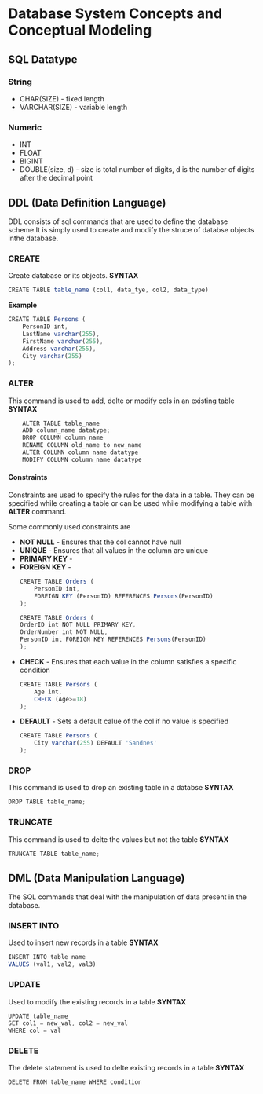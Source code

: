# Database System Concepts and Conceptual Modeling

## SQL Datatype
### String
- CHAR(SIZE) - fixed length
- VARCHAR(SIZE) - variable length

### Numeric
- INT
- FLOAT
- BIGINT
- DOUBLE(size, d) - size is total number of digits, d is the number of digits after the decimal point


## DDL (Data Definition Language)

DDL consists of sql commands that are used to define the database scheme.It is simply used to create and modify the struce of databse objects inthe database.

### CREATE
Create database or its objects.
**SYNTAX**
```js
CREATE TABLE table_name (col1, data_tye, col2, data_type)
```
**Example**
```js
CREATE TABLE Persons (
    PersonID int,
    LastName varchar(255),
    FirstName varchar(255),
    Address varchar(255),
    City varchar(255)
);
```

### ALTER
This command is used to add, delte or modify cols in an existing table
**SYNTAX**
```js
    ALTER TABLE table_name
    ADD column_name datatype;
    DROP COLUMN column_name
    RENAME COLUMN old_name to new_name
    ALTER COLUMN column name datatype
    MODIFY COLUMN column_name datatype
```

#### Constraints
Constraints are used to specify the rules for the data in a table.
They can be specified while creating a table or can be used while modifying a table with **ALTER** command.

Some commonly used constraints are
- **NOT NULL** - Ensures that the col cannot have null
- **UNIQUE** - Ensures that all values in the column are unique 
- **PRIMARY KEY** - 
- **FOREIGN KEY** - 
    ```js
    CREATE TABLE Orders (
        PersonID int,
        FOREIGN KEY (PersonID) REFERENCES Persons(PersonID)
    );

   CREATE TABLE Orders (
    OrderID int NOT NULL PRIMARY KEY,
    OrderNumber int NOT NULL,
    PersonID int FOREIGN KEY REFERENCES Persons(PersonID)
    ); 
    ```
- **CHECK** - Ensures that each value in the column satisfies a specific condition
    ```js
    CREATE TABLE Persons (
        Age int,
        CHECK (Age>=18)
    );
    ```
- **DEFAULT** - Sets a default calue of the col if no value is specified
    ```js
    CREATE TABLE Persons (
        City varchar(255) DEFAULT 'Sandnes'
    );
    ```

### DROP
This command is used to drop an existing table in a databse
**SYNTAX**
```js
DROP TABLE table_name;
```
### TRUNCATE
This command is used to delte the values but not the table
**SYNTAX**
```js
TRUNCATE TABLE table_name;
```

## DML (Data Manipulation Language)
The SQL commands that deal with the manipulation of data present in the database.

### INSERT INTO
Used to insert new records in a table
**SYNTAX**
```js
INSERT INTO table_name
VALUES (val1, val2, val3)
```

### UPDATE
Used to modify the existing records in a table
**SYNTAX**
```js
UPDATE table_name
SET col1 = new_val, col2 = new_val
WHERE col = val
```

### DELETE
The delete statement is used to delte existing records in a table
**SYNTAX**
```js
DELETE FROM table_name WHERE condition
```

